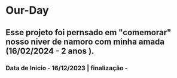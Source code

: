 # Our-Day
## Esse projeto foi pernsado em "comemorar" nosso niver de namoro com minha amada (16/02/2024 - 2 anos ).

### Data de Inicío - 16/12/2023 | finalização -  
